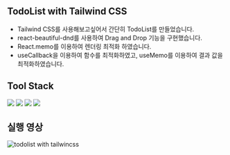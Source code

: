 ## TodoList with Tailwind CSS
- Tailwind CSS를 사용해보고싶어서 간단히 TodoList를 만들었습니다.
- react-beautiful-dnd를 사용하여 Drag and Drop 기능을 구현했습니다.
- React.memo를 이용하여 렌더링 최적화 하였습니다.
- useCallback을 이용하여 함수를 최적화하였고, useMemo를 이용하여 결과 값을 최적화하였습니다.

## Tool Stack
<img src="https://img.shields.io/badge/HTML5-E34F26?style=flat&logo=HTML5&logoColor=white"/> <img src="https://img.shields.io/badge/JavaScript-F7DF1E?style=flat&logo=JavaScript&logoColor=white"/> <img src="https://img.shields.io/badge/React-61DAFB?style=flat&logo=React&logoColor=white"/> 
 <img src="https://img.shields.io/badge/Tailwind CSS-06B6D4?style=flat&logo=tailwindcss&logoColor=white"/> 


## 실행 영상
![todolist with tailwincss](https://github.com/hyorish03/TodoList_Tailwind/assets/108210492/db368923-4049-4ac1-8167-d4e0dc5730cc)

